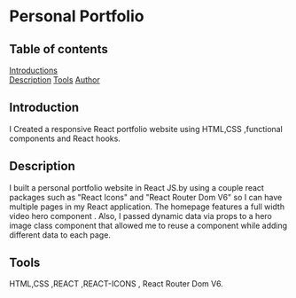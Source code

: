 # Personal Portfolio
## Table of contents
[Introductions](#Introduction)  
[Description](#Description) 
[Tools](#Tools)
[Author](#Author)

## Introduction
I Created a responsive React portfolio website using HTML,CSS ,functional components and React hooks. 

## Description
I built a personal portfolio website in React JS.by using a couple react packages such as "React Icons" and "React Router Dom V6" so I can have multiple pages in my React application. The homepage features a full width video hero component . Also, I passed dynamic data via props to a hero image class component that allowed me to reuse a component while adding different data to each page.

## Tools
HTML,CSS ,REACT ,REACT-ICONS , React Router Dom V6.
